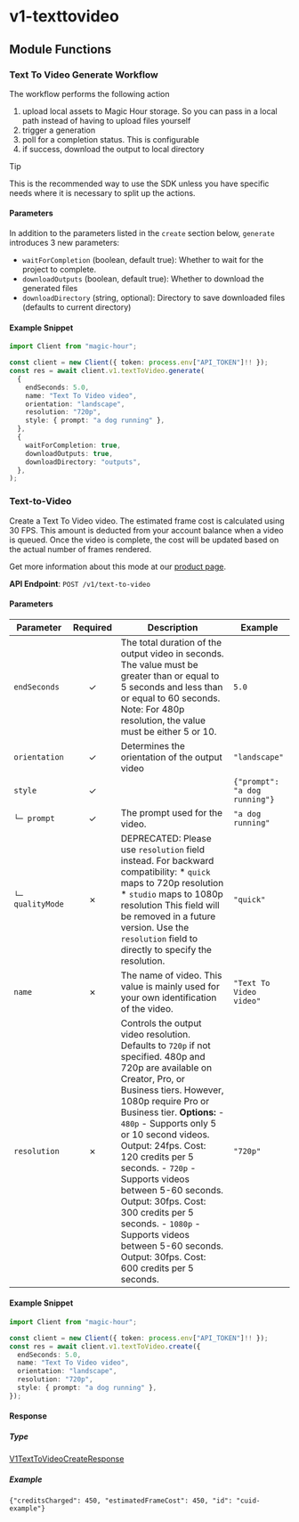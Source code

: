 # v1-texttovideo

## Module Functions

<!-- CUSTOM DOCS START -->
### Text To Video Generate Workflow <a name="generate"></a>

The workflow performs the following action

1. upload local assets to Magic Hour storage. So you can pass in a local path instead of having to upload files yourself
2. trigger a generation
3. poll for a completion status. This is configurable
4. if success, download the output to local directory

> [!TIP]
> This is the recommended way to use the SDK unless you have specific needs where it is necessary to split up the actions.

#### Parameters

In addition to the parameters listed in the `create` section below, `generate` introduces 3 new parameters:

- `waitForCompletion` (boolean, default true): Whether to wait for the project to complete.
- `downloadOutputs` (boolean, default true): Whether to download the generated files
- `downloadDirectory` (string, optional): Directory to save downloaded files (defaults to current directory)

#### Example Snippet

```typescript
import Client from "magic-hour";

const client = new Client({ token: process.env["API_TOKEN"]!! });
const res = await client.v1.textToVideo.generate(
  {
    endSeconds: 5.0,
    name: "Text To Video video",
    orientation: "landscape",
    resolution: "720p",
    style: { prompt: "a dog running" },
  },
  {
    waitForCompletion: true,
    downloadOutputs: true,
    downloadDirectory: "outputs",
  },
);

```

<!-- CUSTOM DOCS END -->

### Text-to-Video <a name="create"></a>

Create a Text To Video video. The estimated frame cost is calculated using 30 FPS. This amount is deducted from your account balance when a video is queued. Once the video is complete, the cost will be updated based on the actual number of frames rendered.
  
Get more information about this mode at our [product page](https://magichour.ai/products/text-to-video).
  

**API Endpoint**: `POST /v1/text-to-video`

#### Parameters

| Parameter | Required | Description | Example |
|-----------|:--------:|-------------|--------|
| `endSeconds` | ✓ | The total duration of the output video in seconds.  The value must be greater than or equal to 5 seconds and less than or equal to 60 seconds.  Note: For 480p resolution, the value must be either 5 or 10. | `5.0` |
| `orientation` | ✓ | Determines the orientation of the output video | `"landscape"` |
| `style` | ✓ |  | `{"prompt": "a dog running"}` |
| `└─ prompt` | ✓ | The prompt used for the video. | `"a dog running"` |
| `└─ qualityMode` | ✗ | DEPRECATED: Please use `resolution` field instead. For backward compatibility: * `quick` maps to 720p resolution * `studio` maps to 1080p resolution  This field will be removed in a future version. Use the `resolution` field to directly to specify the resolution. | `"quick"` |
| `name` | ✗ | The name of video. This value is mainly used for your own identification of the video. | `"Text To Video video"` |
| `resolution` | ✗ | Controls the output video resolution. Defaults to `720p` if not specified.  480p and 720p are available on Creator, Pro, or Business tiers. However, 1080p require Pro or Business tier.  **Options:** - `480p` - Supports only 5 or 10 second videos. Output: 24fps. Cost: 120 credits per 5 seconds. - `720p` - Supports videos between 5-60 seconds. Output: 30fps. Cost: 300 credits per 5 seconds. - `1080p` - Supports videos between 5-60 seconds. Output: 30fps. Cost: 600 credits per 5 seconds. | `"720p"` |

#### Example Snippet

```typescript
import Client from "magic-hour";

const client = new Client({ token: process.env["API_TOKEN"]!! });
const res = await client.v1.textToVideo.create({
  endSeconds: 5.0,
  name: "Text To Video video",
  orientation: "landscape",
  resolution: "720p",
  style: { prompt: "a dog running" },
});

```

#### Response

##### Type
[V1TextToVideoCreateResponse](/src/types/v1-text-to-video-create-response.ts)

##### Example
`{"creditsCharged": 450, "estimatedFrameCost": 450, "id": "cuid-example"}`

